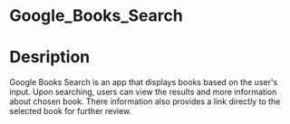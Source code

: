 # Google_Books_Search

# Desription
Google Books Search is an app that displays books based on the user's input.  Upon searching, users can view the results and more information about chosen book.  There information also provides a link directly to the selected book for further review.

